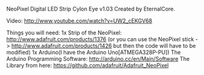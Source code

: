 NeoPixel Digital LED Strip Cylon Eye v1.03 Created by EternalCore.

Video: http://www.youtube.com/watch?v=UW2_cEKGV68

Things you will need:
1x Strip of the NeoPixel: http://www.adafruit.com/products/1376 (or you can use the NeoPixel stick -> http://www.adafruit.com/products/1426 but then the code will have to be modified)
1x Arduino(I have the Arduino Uno[ATMEGA328P-PU])
The Arduino Programming Software: http://arduino.cc/en/Main/Software
The Library from here: https://github.com/adafruit/Adafruit_NeoPixel